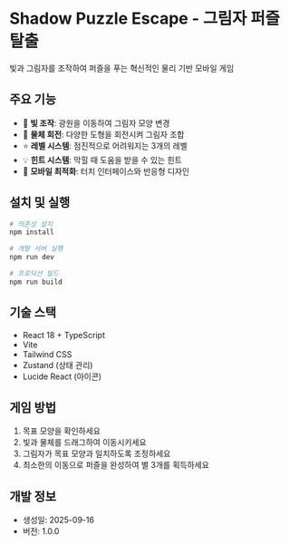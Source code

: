 # Shadow Puzzle Escape - 그림자 퍼즐 탈출

빛과 그림자를 조작하여 퍼즐을 푸는 혁신적인 물리 기반 모바일 게임

## 주요 기능

- 🔦 **빛 조작**: 광원을 이동하여 그림자 모양 변경
- 🧩 **물체 회전**: 다양한 도형을 회전시켜 그림자 조합
- ⭐ **레벨 시스템**: 점진적으로 어려워지는 3개의 레벨
- 💡 **힌트 시스템**: 막힐 때 도움을 받을 수 있는 힌트
- 📱 **모바일 최적화**: 터치 인터페이스와 반응형 디자인

## 설치 및 실행

```bash
# 의존성 설치
npm install

# 개발 서버 실행
npm run dev

# 프로덕션 빌드
npm run build
```

## 기술 스택

- React 18 + TypeScript
- Vite
- Tailwind CSS
- Zustand (상태 관리)
- Lucide React (아이콘)

## 게임 방법

1. 목표 모양을 확인하세요
2. 빛과 물체를 드래그하여 이동시키세요
3. 그림자가 목표 모양과 일치하도록 조정하세요
4. 최소한의 이동으로 퍼즐을 완성하여 별 3개를 획득하세요

## 개발 정보

- 생성일: 2025-09-16
- 버전: 1.0.0
